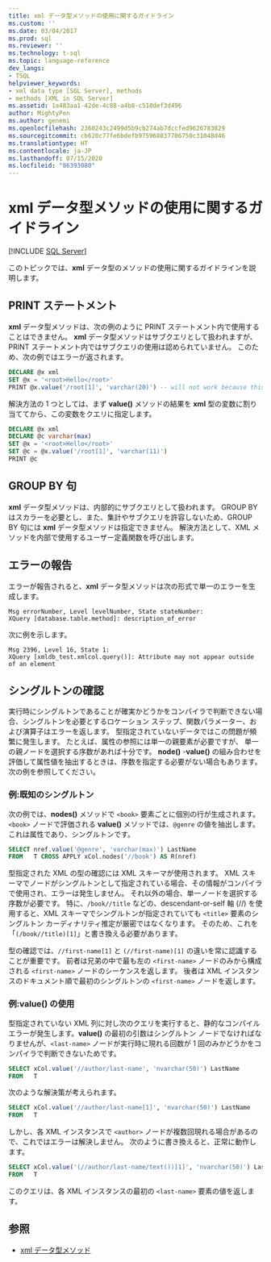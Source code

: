 ```yaml
---
title: xml データ型メソッドの使用に関するガイドライン
ms.custom: ''
ms.date: 03/04/2017
ms.prod: sql
ms.reviewer: ''
ms.technology: t-sql
ms.topic: language-reference
dev_langs:
- TSQL
helpviewer_keywords:
- xml data type [SQL Server], methods
- methods [XML in SQL Server]
ms.assetid: 1a483aa1-42de-4c88-a4b8-c518def3d496
author: MightyPen
ms.author: genemi
ms.openlocfilehash: 2360243c2499d5b9cb274ab7dccfed9626783829
ms.sourcegitcommit: cb620c77fe6bdefb975968837706750c31048d46
ms.translationtype: HT
ms.contentlocale: ja-JP
ms.lasthandoff: 07/15/2020
ms.locfileid: "86393080"
---
```

# <a name="guidelines-for-using-xml-data-type-methods"></a>xml データ型メソッドの使用に関するガイドライン

[!INCLUDE [SQL Server](../../includes/applies-to-version/sqlserver.md)]

このトピックでは、**xml** データ型のメソッドの使用に関するガイドラインを説明します。

## <a name="the-print-statement"></a>PRINT ステートメント

**xml** データ型メソッドは、次の例のように PRINT ステートメント内で使用することはできません。 **xml** データ型メソッドはサブクエリとして扱われますが、PRINT ステートメント内ではサブクエリの使用は認められていません。 このため、次の例ではエラーが返されます。

```sql
DECLARE @x xml
SET @x = '<root>Hello</root>'
PRINT @x.value('/root[1]', 'varchar(20)') -- will not work because this is treated as a subquery (select top 1 col from table)
```

解決方法の 1 つとしては、まず **value()** メソッドの結果を **xml** 型の変数に割り当ててから、この変数をクエリに指定します。

```sql
DECLARE @x xml
DECLARE @c varchar(max)
SET @x = '<root>Hello</root>'
SET @c = @x.value('/root[1]', 'varchar(11)')
PRINT @c
```

## <a name="the-group-by-clause"></a>GROUP BY 句

**xml** データ型メソッドは、内部的にサブクエリとして扱われます。 GROUP BY はスカラーを必要とし、また、集計やサブクエリを許容しないため、GROUP BY 句には **xml** データ型メソッドは指定できません。 解決方法として、XML メソッドを内部で使用するユーザー定義関数を呼び出します。

## <a name="reporting-errors"></a>エラーの報告

エラーが報告されると、**xml** データ型メソッドは次の形式で単一のエラーを生成します。

```
Msg errorNumber, Level levelNumber, State stateNumber:
XQuery [database.table.method]: description_of_error
```

次に例を示します。

```
Msg 2396, Level 16, State 1:
XQuery [xmldb_test.xmlcol.query()]: Attribute may not appear outside of an element
```

## <a name="singleton-checks"></a>シングルトンの確認

実行時にシングルトンであることが確実かどうかをコンパイラで判断できない場合、シングルトンを必要とするロケーション ステップ、関数パラメーター、および演算子はエラーを返します。 型指定されていないデータではこの問題が頻繁に発生します。 たとえば、属性の参照には単一の親要素が必要ですが、 単一の親ノードを選択する序数があれば十分です。 **node()** -**value()** の組み合わせを評価して属性値を抽出するときは、序数を指定する必要がない場合もあります。 次の例を参照してください。

### <a name="example-known-singleton"></a>例:既知のシングルトン

次の例では、**nodes()** メソッドで `<book>` 要素ごとに個別の行が生成されます。 `<book>` ノードで評価される **value()** メソッドでは、`@genre` の値を抽出します。これは属性であり、シングルトンです。

```sql
SELECT nref.value('@genre', 'varchar(max)') LastName
FROM   T CROSS APPLY xCol.nodes('//book') AS R(nref)
```

型指定された XML の型の確認には XML スキーマが使用されます。 XML スキーマでノードがシングルトンとして指定されている場合、その情報がコンパイラで使用され、エラーは発生しません。 それ以外の場合、単一ノードを選択する序数が必要です。 特に、`/book//title` などの、descendant-or-self 軸 (//) を使用すると、XML スキーマでシングルトンが指定されていても `<title>` 要素のシングルトン カーディナリティ推定が厳密ではなくなります。 そのため、これを「`(/book//title)[1]`」と書き換える必要があります。

型の確認では、`//first-name[1]` と `(//first-name)[1]` の違いを常に認識することが重要です。 前者は兄弟の中で最も左の `<first-name>` ノードのみから構成される `<first-name>` ノードのシーケンスを返します。 後者は XML インスタンスのドキュメント順で最初のシングルトンの `<first-name>` ノードを返します。

### <a name="example-using-value"></a>例:value() の使用

型指定されていない XML 列に対し次のクエリを実行すると、静的なコンパイル エラーが発生します。**value()** の最初の引数はシングルトン ノードでなければなりませんが、`<last-name>` ノードが実行時に現れる回数が 1 回のみかどうかをコンパイラで判断できないためです。

```sql
SELECT xCol.value('//author/last-name', 'nvarchar(50)') LastName
FROM   T
```

次のような解決策が考えられます。

```sql
SELECT xCol.value('//author/last-name[1]', 'nvarchar(50)') LastName
FROM   T
```

しかし、各 XML インスタンスで `<author>` ノードが複数回現れる場合があるので、これではエラーは解決しません。 次のように書き換えると、正常に動作します。

```sql
SELECT xCol.value('(//author/last-name/text())[1]', 'nvarchar(50)') LastName
FROM   T
```

このクエリは、各 XML インスタンスの最初の `<last-name>` 要素の値を返します。

## <a name="see-also"></a>参照

- [xml データ型メソッド](../../t-sql/xml/xml-data-type-methods.md)
